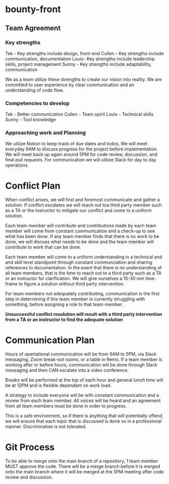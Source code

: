 # bounty-front
## Team Agreement

### Key strengths

Tek - Key strengths include design, front-end
Cullen - Key strengths include communication, documentation 
Louis- Key strengths include leadership skills, project management 
Sunny - Key strengths include adaptability, communication 

We as a team utilize these strengths to create our vision into reality. We are committed to user experience by clear communication and an understanding of code flow.

### Competencies to develop 
Tek - Better communication
Cullen - Team spirit
Louis - Technical skills 
Sunny - Tool knowledge

### Approaching work and Planning 

We utilize Notion to keep track of due dates and todos, We will meet everyday 9AM to discuss progress for the project before implementation. We will meet back up again around 5PM for code review, discussion, and final pull requests. For communication we will utilize Slack for day to day operations. 

# Conflict Plan
When conflict arises, we will first and foremost communicate and gather a solution. If conflict escalates we will reach out toa third party member such as a TA or the instructor to mitigate our conflict and come to a uniform solution. 

Each team member will contribute and contributions made by each team member will come from constant communication and a check-up to see what has been done. If any team member finds that there is no work to be done, we will discuss what needs to be done and the team member will contribute to work that can be done. 

Each team member will come to a uniform understanding in a technical and and skill level standpoint through constant communciation and sharing references to documentation. In the event that there is no understanding of all team members, that is the time to reach out to a third party such as a TA or an instructor for clarification. We will give ourselves a 15-30 min time-frame to figure a solution without third party intervention. 

For team members not adequately contributing, communication is the first step in determining if this team member is currently struggling with something, before assigning a role to that team member. 

**Unsuccessful conflict resolution will result with a third party intervention from a TA or an instructor to find the adequate solution** 

# Communication Plan 

Hours of opertational communication will be from 9AM to 5PM, via Slack messaging, Zoom break-out rooms, or a table in Remo. If a team member is working after or before hours, communication will be done through Slack messaging and then CAN escalate into a video conference. 

Breaks will be performed at the top of each hour and general lunch time will be at 12PM and is flexible dependant on work load. 

A strategy to include everyone will be with constant communication and a review from each team member. All voices will be heard and an agreement from all team members must be done in order to progress.

This is a safe environment, so if there is anything that will potentially offend, we will ensure that each topic that is discussed is done so in a professional manner. Discrimination is not tolerated. 

# Git Process

To be able to merge onto the main branch of a repository, 1 team member MUST approve the code. There will be a merge branch before it is merged onto the main branch where it will be merged at the 5PM meeting after code review and discussion. 
